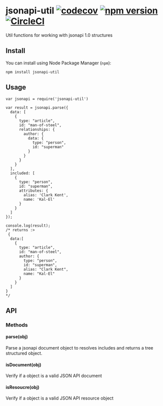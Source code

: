 jsonapi-util [![codecov](https://codecov.io/gh/alexaivars/jsonapi-util/branch/master/graph/badge.svg)](https://codecov.io/gh/alexaivars/jsonapi-util) [![npm version](https://badge.fury.io/js/jsonapi-util.svg)](https://badge.fury.io/js/jsonapi-util) [![CircleCI](https://circleci.com/gh/alexaivars/jsonapi-util/tree/master.svg?style=svg)](https://circleci.com/gh/alexaivars/jsonapi-util/tree/master)
=========
Util functions for working with jsonapi 1.0 structures

## Install
You can install using Node Package Manager (`npm`):

```
npm install jsonapi-util
```

## Usage
```
var jsonapi = require('jsonapi-util')

var result = jsonapi.parse({
  data: [
    {
      type: "article",
      id: "man-of-steel",
      relationships: {
        author: {
          data: {
            type: "person",
            id: "superman"
          }
        }
      }
    }
  ],
  included: [
    {
      type: "person",
      id: "superman",
      attributes: {
        alias: 'Clark Kent',
        name: 'Kal-El'
      }
    }
  ]
});

console.log(result);
/* returns :>
 {
  data:[
    {
      type: "article",
      id: "man-of-steel",
      author: {
        type: "person",
        id: "superman",
        alias: "Clark Kent",
        name: "Kal-El"
      }
    }
  ]
}
*/

```

## API
### Methods
#### parse(obj)
Parse a jsonapi document object to resolves includes and returns a tree structured object.

#### isDocument(obj)
Verify if a object is a valid JSON API document

#### isResoucre(obj)
Verify if a object is a valid JSON API resource object

